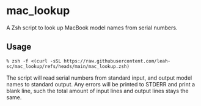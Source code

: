 # mac_lookup
A Zsh script to look up MacBook model names from serial numbers.

## Usage
```console
% zsh -f <(curl -sSL https://raw.githubusercontent.com/leah-sc/mac_lookup/refs/heads/main/mac_lookup.zsh)
```
The script will read serial numbers from standard input, and output model names to standard output.
Any errors will be printed to STDERR and print a blank line, such the total amount of input lines and output lines stays the same.
